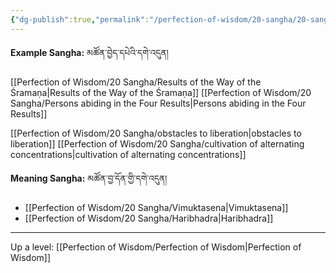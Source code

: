 ```yaml
---
{"dg-publish":true,"permalink":"/perfection-of-wisdom/20-sangha/20-sangha/"}
---
```


**Example Sangha:** མཚོན་བྱེད་དཔེའི་དགེ་འདུན།

[[Perfection of Wisdom/20 Sangha/Results of the Way of the Śramaṇa\|Results of the Way of the Śramaṇa]]
[[Perfection of Wisdom/20 Sangha/Persons abiding in the Four Results\|Persons abiding in the Four Results]]

[[Perfection of Wisdom/20 Sangha/obstacles to liberation\|obstacles to liberation]]
[[Perfection of Wisdom/20 Sangha/cultivation of alternating concentrations\|cultivation of alternating concentrations]]

**Meaning Sangha:** མཚོན་བྱ་དོན་གྱི་དགེ་འདུན།
- [[Perfection of Wisdom/20 Sangha/Vimuktasena\|Vimuktasena]]
- [[Perfection of Wisdom/20 Sangha/Haribhadra\|Haribhadra]]

---
Up a level: [[Perfection of Wisdom/Perfection of Wisdom\|Perfection of Wisdom]]